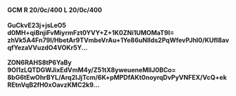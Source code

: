 #### GCM R 20/0c/400 L 20/0c/400
**GuCkvE23j+jsLeO5**<br/>**d0MH+qiBnjiFvMiyrmFzt0YVY+Z+1K0ZNi1UMOMaT9I=**<br/>**zhVk5A4Fn79I/HbetAr9TVmbeVrAu+1Ye86uNlIds2PqWfevPJhI0/KUfI8avqfYezaVVuzdO4VOKr5Y...**<br/><br/>
**ZON6RAHS8tP6YaBy**<br/>**9OI1zLQTDGWJixEdVmM4y/Z51tX8yweueneMllJ0BCo=**<br/>**8bG6tEwOhrBYL/Arq2IJjTcm/6K+pMPDfAKt0noyrqDvPyVNFEX/VcQ+ekREtnVqB2fH0xOavzKMC2k9...**